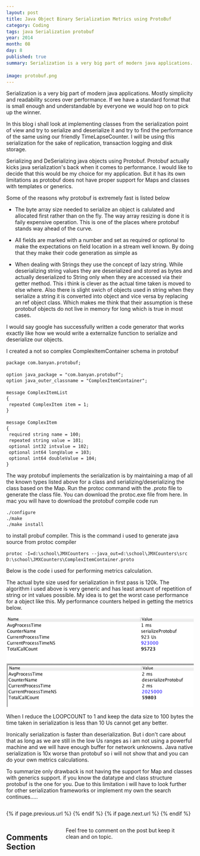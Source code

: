 ```yaml
---
layout: post
title: Java Object Binary Serialization Metrics using ProtoBuf
category: Coding
tags: java Serialization protobuf
year: 2014
month: 08
day: 8
published: true
summary: Serialization is a very big part of modern java applications. Mostly simplicity and readability scores  over performance. If we have a standard format that is small enough and understandable by everyone we would hop on to pick up the winner.

image: protobuf.png
---
```

Serialization is a very big part of modern java applications. Mostly simplicity and readability scores  over performance. If we have a standard format that is small enough and understandable by everyone we would hop on to pick up the winner.

In this blog i shall look at implementing classes from the serialization point of view and try to serialize and deserialize it and try to find the performance of the same using our friendly TimeLapseCounter. I will be using this serialization for the sake of replication, transaction logging and disk storage.

Serializing and DeSerializing java objects using Protobuf. Protobuf actually kicks java serialization's back when it comes to performance. I would like to decide that this would be my choice for my application. But it has its own limitations as protobuf does not have proper support for Maps and classes with templates or generics.

Some of the reasons why protobuf is extremely fast is listed below

- The byte array size needed to serialize an object is calulated and allocated first rather than on the fly. The way array resizing is done it is faily expensive operation. This is one of the places where protobuf stands way ahead of the curve.

- All fields are marked with a number and set as required or optional to make the expectations on field location in a stream well known. By doing that they make their code generation as simple as 

<script src="https://gist.github.com/vallur/828186685d776abbad7e.js"></script>

- When dealing with Strings they use the concept of lazy string. While deserializing string values they are deserialized and stored as bytes and actually deserialized to String only when they are accessed via their getter method. This i think is clever as the actual time taken is moved to else where. Also there is slight swich of objects used in string when they serialize a string it is converted into object and vice versa by replacing an ref object class. Which makes me think that their assumption is these protobuf objects do not live in memory for long which is true in most cases.

<script src="https://gist.github.com/vallur/4897c3a1139189a21587.js"></script>

I would say google has successfully written a code generator that works exactly like how we would write a externalize function to serialize and deserialize our objects.

I created a not so complex ComplexItemContainer schema in protobuf

```
package com.banyan.protobuf;

option java_package = "com.banyan.protobuf";
option java_outer_classname = "ComplexItemContainer";

message ComplexItemList
{
 repeated ComplexItem item = 1;
}

message ComplexItem
{
 required string name = 100;
 repeated string value = 101;
 optional int32 intvalue = 102;
 optional int64 longValue = 103;
 optional int64 doubleValue = 104;
}
```
The way protobuf implements the serialization is by maintaining a map of all the known types listed above for a class and serializing/deserializing the class based on the Map. Run the protoc command with the .proto file to generate the class file. You can download the protoc.exe file from here. In mac you will have to download the protobuf compile code run

```
./configure
./make
./make install
```
to install probuf compiler. This is the command i used to generate java source from protoc compiler

```
protoc -I=d:\school\JMXCounters --java_out=d:\school\JMXCounters\src D:\school\JMXCounters\ComplexItemContainer.proto 
```

Below is the code i used for performing metrics calculation.

<script src="https://gist.github.com/vallur/acd4469c10d92a86f43b.js"></script>

The actual byte size used for serialization in first pass is 120k. The algorithm i used above is very generic and has least amount of repetition of string or int values possible. My idea is to get the worst case performance for a object like this. My performance counters helped in getting the metrics below.

![Protobuf Serialize](/img/posts/protobuf1.png)
![Protobuf deSerialize](/img/posts/protobuf2.png)

When I reduce the LOOPCOUNT to 1 and keep the data size to 100 bytes the time taken in serialization is less than 10 Us cannot get any better.

Ironically serialization is faster than deserialization. But i don't care about that as long as we are still in the low Us ranges as i am not using a powerful machine and we will have enough buffer for network unknowns. Java native serialization is 10x worse than protobuf so i will not show that and you can do your own metrics calculations.

To summarize only drawback is not having the support for Map and classes with generics support. if you know the datatype and class structure protobuf is the one for you. Due to this limitation i will have to look further for other serialization frameworks or implement my own the search continues..... 

<div class="row">	
	<div class="span9 column">
			<p class="pull-right">{% if page.previous.url %} <a href="{{page.previous.url}}" title="Previous Post: {{page.previous.title}}"><i class="icon-chevron-left"></i></a> 	{% endif %}   {% if page.next.url %} 	<a href="{{page.next.url}}" title="Next Post: {{page.next.title}}"><i class="icon-chevron-right"></i></a> 	{% endif %} </p>  
	</div>
</div>

<div class="row">	
    <div class="span9 columns">    
		<h2>Comments Section</h2>
	    <p>Feel free to comment on the post but keep it clean and on topic.</p>	
		<div id="fb-root"></div>
<script>(function(d, s, id) {
  var js, fjs = d.getElementsByTagName(s)[0];
  if (d.getElementById(id)) return;
  js = d.createElement(s); js.id = id;
  js.src = "//connect.facebook.net/en_US/sdk.js#xfbml=1&version=v2.0";
  fjs.parentNode.insertBefore(js, fjs);
}(document, 'script', 'facebook-jssdk'));</script>
<div class="fb-comments" data-href="http://vallur.github.io{{ page.url }}" data-numposts="5" data-width="700" data-colorscheme="light"></div>
</div>

<!-- Twitter -->
<script>!function(d,s,id){var js,fjs=d.getElementsByTagName(s)[0];if(!d.getElementById(id)){js=d.createElement(s);js.id=id;js.src="//platform.twitter.com/widgets.js";fjs.parentNode.insertBefore(js,fjs);}}(document,"script","twitter-wjs");</script>

<!-- Google + -->
<script type="text/javascript">
  (function() {
    var po = document.createElement('script'); po.type = 'text/javascript'; po.async = true;
    po.src = 'https://apis.google.com/js/plusone.js';
    var s = document.getElementsByTagName('script')[0]; s.parentNode.insertBefore(po, s);
  })();
</script>
